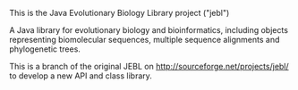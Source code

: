 This is the Java Evolutionary Biology Library project ("jebl")

A Java library for evolutionary biology and bioinformatics, including objects representing biomolecular sequences, multiple sequence alignments and phylogenetic trees.

This is a branch of the original JEBL on http://sourceforge.net/projects/jebl/  to develop a new API and class library.